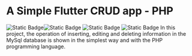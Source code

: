 
# A Simple Flutter CRUD app - PHP
![Static Badge](https://img.shields.io/badge/Flutter-blue)<img alt="Static Badge" src="https://img.shields.io/badge/CRUD-red">
![Static Badge](https://img.shields.io/badge/PHP-purple)
![Static Badge](https://img.shields.io/badge/MySql-orange)
In this project, the operation of inserting, editing and deleting information in the MySql database is shown in the simplest way and with the PHP programming language.




